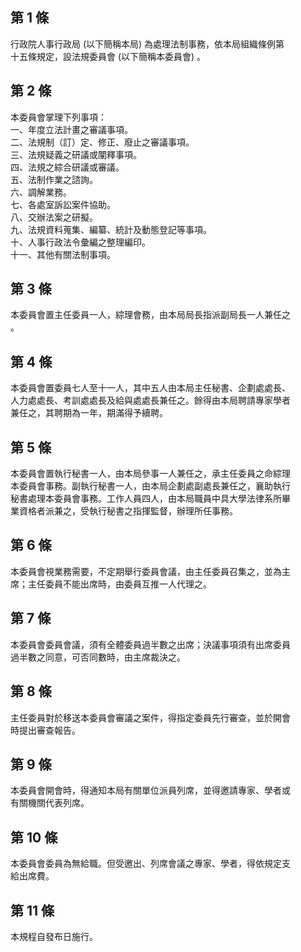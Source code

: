 第 1 條
-------
行政院人事行政局 (以下簡稱本局) 為處理法制事務，依本局組織條例第  
十五條規定，設法規委員會 (以下簡稱本委員會) 。

第 2 條
-------
本委員會掌理下列事項：  
一、年度立法計畫之審議事項。  
二、法規制（訂）定、修正、廢止之審議事項。  
三、法規疑義之研議或闡釋事項。  
四、法規之綜合研議或審議。  
五、法制作業之諮詢。  
六、調解業務。  
七、各處室訴訟案件協助。  
八、交辦法案之研擬。  
九、法規資料蒐集、編纂、統計及動態登記等事項。  
十、人事行政法令彙編之整理編印。  
十一、其他有關法制事項。

第 3 條
-------
本委員會置主任委員一人，綜理會務，由本局局長指派副局長一人兼任之  
。

第 4 條
-------
本委員會置委員七人至十一人，其中五人由本局主任秘書、企劃處處長、  
人力處處長、考訓處處長及給與處處長兼任之。餘得由本局聘請專家學者  
兼任之，其聘期為一年，期滿得予續聘。

第 5 條
-------
本委員會置執行秘書一人，由本局參事一人兼任之，承主任委員之命綜理  
本委員會事務。副執行秘書一人，由本局企劃處副處長兼任之，襄助執行  
秘書處理本委員會事務。工作人員四人，由本局職員中具大學法律系所畢  
業資格者派兼之，受執行秘書之指揮監督，辦理所任事務。

第 6 條
-------
本委員會視業務需要，不定期舉行委員會議，由主任委員召集之，並為主  
席；主任委員不能出席時，由委員互推一人代理之。

第 7 條
-------
本委員會委員會議，須有全體委員過半數之出席；決議事項須有出席委員  
過半數之同意，可否同數時，由主席裁決之。

第 8 條
-------
主任委員對於移送本委員會審議之案件，得指定委員先行審查，並於開會  
時提出審查報告。

第 9 條
-------
本委員會開會時，得通知本局有關單位派員列席，並得邀請專家、學者或  
有關機關代表列席。

第 10 條
--------
本委員會委員為無給職。但受邀出、列席會議之專家、學者，得依規定支  
給出席費。

第 11 條
--------
本規程自發布日施行。

